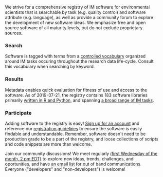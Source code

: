 We strive for a comprehensive registry of IM software for environmental scientists that is searchable by task (e.g. quality control) and software attribute (e.g. language), as well as provide a community forum to explore the development of new software ideas. We emphasize free and open source software of all maturity levels, but do not exclude proprietary sources.

### Search

Software is tagged with terms from a [controlled vocabulary](http://vocab.lternet.edu/vocab/registry/index.php) organized around IM tasks occuring throughout the research data life-cycle. Consult this vocabulary when searching by keyword.

### Results

Metadata enables quick evaluation for fitness of use and access to the software. As of 2019-07-21, the registry contains 183 software libraries primarily [written in R and Python](./software_by_language.html), and spanning [a broad range of IM tasks](./software_by_task.html).

### Participate

Adding software to the registry is easy! [Sign up for an account](http://imcr.ontosoft.org/#users) and reference our [registration guidelines](http://wiki.esipfed.org/index.php/Best_practices#IMCR_2) to ensure the software is easily findable and understandable. Remember, software doesn't need to be production grade to be a part of the registry, and loose collections of scripts and code snippets are more than welcome.

Join our community discussions! We meet regularly [(first Wednesday of the month, 2 pm EDT)](https://global.gotomeeting.com/join/701843053) to explore new ideas, trends, challenges, and oportunities, and have [an email list](https://lists.esipfed.org/mailman/listinfo/esip-imcoderegistry) for out of band communications. Everyone ("developers" and "non-developers") is welcome!
